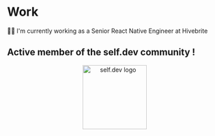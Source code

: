 
# Work

👨‍💻 I'm currently working as a Senior React Native Engineer at Hivebrite

## Active member of the self.dev community !

<p align="center">
  <a href="https://discord.gg/selfdev" target="_blank"><img src="https://github.com/selfdevs/self-dev-logo/blob/main/2023/self_dev_v1.png" width="150" alt="self.dev logo"/></a>
</p>
